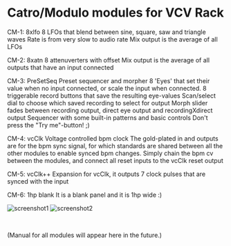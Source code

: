
# Catro/Modulo modules for VCV Rack

CM-1: 8xlfo
8 LFOs that blend between sine, square, saw and triangle waves
Rate is from very slow to audio rate
Mix output is the average of all LFOs

CM-2: 8xatn
8 attenuverters with offset
Mix output is the average of all outputs that have an input connected

CM-3: PreSetSeq
Preset sequencer and morpher 
8 'Eyes' that set their value when no input connected, or scale the input when connected.
8 triggerable record buttons that save the resulting eye-values
Scan/select dial to choose which saved recording to select for output
Morph slider fades between recording output, direct eye output and recordingXdirect output
Sequencer with some built-in patterns and basic controls
Don't press the "Try me"-button! ;)

CM-4: vcClk
Voltage controlled bpm clock
The gold-plated in and outputs are for the bpm sync signal, for which standards are shared between all the other modules to enable synced bpm changes. Simply chain the bpm cv between the modules, and connect all reset inputs to the vcClk reset output

CM-5: vcClk++
Expansion for vcClk, it outputs 7 clock pulses that are synced with the input

CM-6: 1hp blank
It is a blank panel and it is 1hp wide :)


![screenshot1](https://github.com/catronomix/catro-modulo/blob/master/catromodulo_1.png?raw=true)
![screenshot2](https://github.com/catronomix/catro-modulo/blob/master/catromodulo_2.png?raw=true)

&nbsp;

(Manual for all modules will appear here in the future.)
